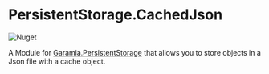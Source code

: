 # PersistentStorage.CachedJson

![Nuget](https://img.shields.io/nuget/v/Garamia.PersistentStorage.CachedJson?style=for-the-badge)

A Module for [Garamia.PersistentStorage](https://github.com/jtsshieh/PersistentStorage) that allows you to store objects in a Json file with a cache object.
